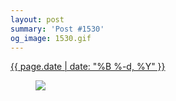 ```yaml
---
layout: post
summary: 'Post #1530'
og_image: 1530.gif
---
```


<p>
 <time>
  <a href="/1530">
   {{ page.date | date: "%B %-d, %Y" }}
  </a>
 </time>
 <a href="/1530">
  <figure data-taken="11/29/2021">
   <img src="{{ site.assets_url }}/1530.gif"/>
  </figure>
 </a>
</p>

